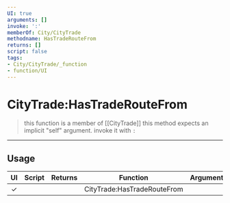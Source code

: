 ```yaml
---
UI: true
arguments: []
invoke: ':'
memberOf: City/CityTrade
methodname: HasTradeRouteFrom
returns: []
script: false
tags:
- City/CityTrade/_function
- function/UI
---
```

# CityTrade:HasTradeRouteFrom
> this function is a member of [[CityTrade]]
> this method expects an implicit "self" argument. invoke it with `:`
-----
## Usage
|  UI | Script | Returns | Function | Arguments |
|:---:|:------:|-------:|:--------:|:---------|
|✓| ||CityTrade:HasTradeRouteFrom||
